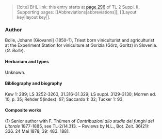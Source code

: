 > [!cite] BHL link: this entry starts at [page 296](https://www.biodiversitylibrary.org/item/103859#page/306/mode/1up) of TL-2 Suppl. II.
> Supporting pages: [[Abbreviations|abbreviations]], [[Layout key|layout key]].

### Author

Bolle, Johann \[Giovanni\] (1850-?), Triest born viniculturist and agriculturist at the Experiment Station for viniculture at Gorizia (Görz, Goritz) in Slovenia. (*G. Bolle*).

#### Herbarium and types

Unknown.

#### Bibliography and biography

Kew 1: 289; LS 3252-3263, 31.316-31.329; LS suppl. 3129-3130; Morren ed. 10, p. 35; Rehder 5(index): 97; Saccardo 1: 32; Tucker 1: 93.

#### Composite works

(1) Senior author with F. Thümen of *Contribuzioni allo studio dei funghi del Litorale* 1877-1885, see TL-2/14.313. − Reviews by N.L., Bot. Zeit. 36(21): 336. 24 Mai 1878, 39: 483. 1881.

